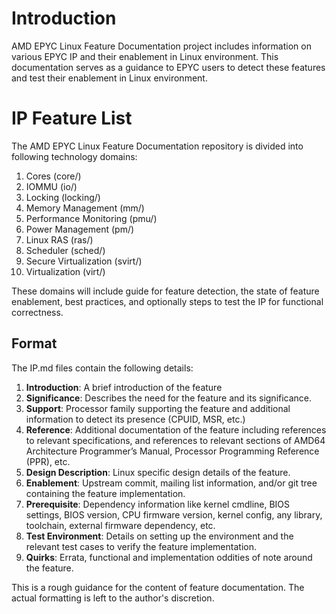 # Introduction

AMD EPYC Linux Feature Documentation project includes information on
various EPYC IP and their enablement in Linux environment. This
documentation serves as a guidance to EPYC users to detect these
features and test their enablement in Linux environment.


# IP Feature List

The AMD EPYC Linux Feature Documentation repository is divided into
following technology domains:

1. Cores (core/)
2. IOMMU (io/)
3. Locking (locking/)
4. Memory Management (mm/)
5. Performance Monitoring (pmu/)
6. Power Management (pm/)
7. Linux RAS (ras/)
8. Scheduler (sched/)
9. Secure Virtualization (svirt/)
10. Virtualization (virt/)

These domains will include guide for feature detection, the state of
feature enablement, best practices, and optionally steps to test
the IP for functional correctness.


## Format

The IP.md files contain the following details:

1. **Introduction**: A brief introduction of the feature
2. **Significance**: Describes the need for the feature and its
significance.
3. **Support**: Processor family supporting the feature and additional
information to detect its presence (CPUID, MSR, etc.)
4. **Reference**: Additional documentation of the feature including
references to relevant specifications, and references to relevant
sections of AMD64 Architecture Programmer’s Manual,
Processor Programming Reference (PPR), etc.
5. **Design Description**: Linux specific design details of the feature.
6. **Enablement**: Upstream commit, mailing list information, and/or git
tree containing the feature implementation.
7. **Prerequisite**: Dependency information like kernel cmdline, BIOS
settings, BIOS version, CPU firmware version, kernel config, any
library, toolchain, external firmware dependency, etc.
8. **Test Environment**: Details on setting up the environment and the
relevant test cases to verify the feature implementation.
9. **Quirks**: Errata, functional and implementation oddities of note
around the feature.

This is a rough guidance for the content of feature documentation. The
actual formatting is left to the author's discretion.

